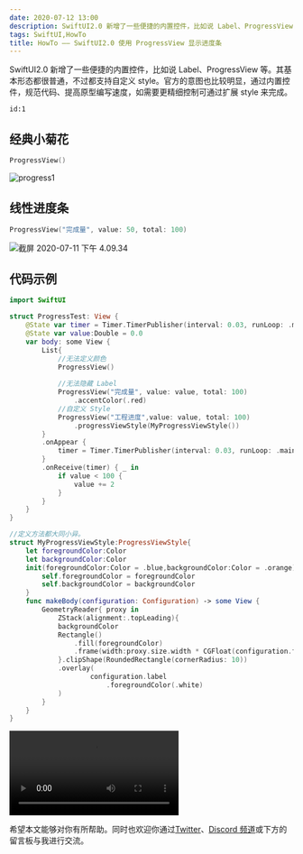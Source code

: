 ```yaml
---
date: 2020-07-12 13:00
description: SwiftUI2.0 新增了一些便捷的内置控件，比如说 Label、ProgressView 等。其基本形态都很普通，不过都支持自定义 style。官方的意图也比较明显，通过内置控件，规范代码、提高原型编写速度，如需要更精细控制可通过扩展 style 来完成。
tags: SwiftUI,HowTo
title: HowTo —— SwiftUI2.0 使用 ProgressView 显示进度条
---
```


SwiftUI2.0 新增了一些便捷的内置控件，比如说 Label、ProgressView 等。其基本形态都很普通，不过都支持自定义 style。官方的意图也比较明显，通过内置控件，规范代码、提高原型编写速度，如需要更精细控制可通过扩展 style 来完成。

```responser
id:1
```

## 经典小菊花 ##

```swift
ProgressView()
```

![progress1](https://cdn.fatbobman.com/howto-swiftui-progressView-progress1.png)

## 线性进度条 ##

```swift
ProgressView("完成量", value: 50, total: 100)
```

![截屏 2020-07-11 下午 4.09.34](https://cdn.fatbobman.com/howto-swiftui-progressView-progress2.png)

## 代码示例 ##

```swift
import SwiftUI

struct ProgressTest: View {
    @State var timer = Timer.TimerPublisher(interval: 0.03, runLoop: .main, mode: .common).autoconnect()
    @State var value:Double = 0.0
    var body: some View {
        List{
            //无法定义颜色
            ProgressView()
            
            //无法隐藏 Label
            ProgressView("完成量", value: value, total: 100)
                .accentColor(.red)
            //自定义 Style
            ProgressView("工程进度",value: value, total: 100)
                .progressViewStyle(MyProgressViewStyle())
        }
        .onAppear {
            timer = Timer.TimerPublisher(interval: 0.03, runLoop: .main, mode: .common).autoconnect()
        }
        .onReceive(timer) { _ in
            if value < 100 {
                value += 2
            }
        }
    }
}

//定义方法都大同小异。
struct MyProgressViewStyle:ProgressViewStyle{
    let foregroundColor:Color
    let backgroundColor:Color
    init(foregroundColor:Color = .blue,backgroundColor:Color = .orange){
        self.foregroundColor = foregroundColor
        self.backgroundColor = backgroundColor
    }
    func makeBody(configuration: Configuration) -> some View {
        GeometryReader{ proxy in
            ZStack(alignment:.topLeading){
            backgroundColor
            Rectangle()
                .fill(foregroundColor)
                .frame(width:proxy.size.width * CGFloat(configuration.fractionCompleted ?? 0.0))
            }.clipShape(RoundedRectangle(cornerRadius: 10))
            .overlay(
                    configuration.label
                        .foregroundColor(.white)
            )
        }
    }
}

```

<video src="https://cdn.fatbobman.com/howto-swiftui-progressView-video.mov" controls = "controls">你的浏览器不支持本视频</video>

希望本文能够对你有所帮助。同时也欢迎你通过[Twitter](https://twitter.com/fatbobman)、[Discord 频道](https://discord.gg/JuVeuXHcAc)或下方的留言板与我进行交流。

